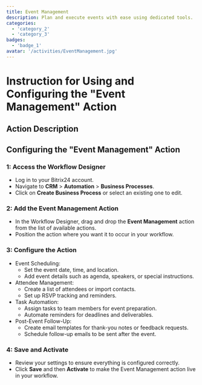 ```yaml
---
title: Event Management
description: Plan and execute events with ease using dedicated tools.
categories: 
  - 'category_2'
  - 'category_3'
badges: 
  - 'badge_1'
avatar: '/activities/EventManagement.jpg'
---
```

# Instruction for Using and Configuring the "Event Management" Action

## Action Description

## **Configuring the "Event Management" Action**

### 1: Access the Workflow Designer
- Log in to your Bitrix24 account.
- Navigate to **CRM** > **Automation** > **Business Processes**.
- Click on **Create Business Process** or select an existing one to edit.

### 2: Add the Event Management Action
- In the Workflow Designer, drag and drop the **Event Management** action from the list of available actions.
- Position the action where you want it to occur in your workflow.

### 3: Configure the Action
- Event Scheduling:
  - Set the event date, time, and location.
  - Add event details such as agenda, speakers, or special instructions.
- Attendee Management:
  - Create a list of attendees or import contacts.
  - Set up RSVP tracking and reminders.
- Task Automation:
  - Assign tasks to team members for event preparation.
  - Automate reminders for deadlines and deliverables.
- Post-Event Follow-Up:
  - Create email templates for thank-you notes or feedback requests.
  - Schedule follow-up emails to be sent after the event.

### 4: Save and Activate
- Review your settings to ensure everything is configured correctly.
- Click **Save** and then **Activate** to make the Event Management action live in your workflow.
